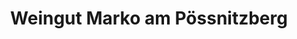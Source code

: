 ---
title: "Weingut Marko am Pössnitzberg"
url: /glanz-an-der-weinstrasse/weingut-marko-am-poessnitzberg/
shop: Allgemein
---